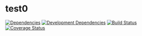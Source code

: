 # test0
[![Dependencies](https://david-dm.org/fediltest0/test0.svg)](https://david-dm.org/fediltest0/test0)
[![Development Dependencies](https://david-dm.org/fediltest0/test0/dev-status.svg)](https://david-dm.org/fediltest0/test0#info=devDependencies)
[![Build Status](https://travis-ci.org/fediltest0/test0.svg?branch=master)](https://travis-ci.org/fediltest0/test0)
[![Coverage Status](https://coveralls.io/repos/fediltest0/test0/badge.png?branch=master)](https://coveralls.io/r/fediltest0/test0)


